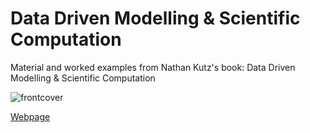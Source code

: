 # Data Driven Modelling & Scientific Computation

Material and worked examples from Nathan Kutz's book: Data Driven Modelling & Scientific Computation

![frontcover](https://images-na.ssl-images-amazon.com/images/I/511+SbDYEZL.jpg)

[Webpage](http://faculty.washington.edu/kutz/KutzBook/KutzBook.html)
